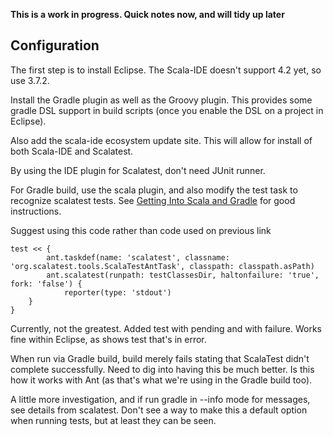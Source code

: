 [title:Scala project using Gradle and Eclipse]: /
[date:2012-09-01]: /
[tags: {scala, eclipse, gradle, scalatest}]: /
[category:programming]: /
[path:/2012/09/01/scala-gradle-eclipse]: /

**This is a work in progress. Quick notes now, and will tidy up later**

## Configuration ##
The first step is to install Eclipse. The Scala-IDE doesn't support 4.2 yet, so use 3.7.2.

Install the Gradle plugin as well as the Groovy plugin. This provides some gradle DSL support in build scripts (once you enable the DSL on a project in Eclipse).

Also add the scala-ide ecosystem update site. This will allow for install of both Scala-IDE and Scalatest. 

By using the IDE plugin for Scalatest, don't need JUnit runner. 

For Gradle build, use the scala plugin, and also modify the test task to recognize scalatest tests. See [Getting Into Scala and Gradle](http://martingladdish.co.uk/blog/2010/10/31/getting-into-scala-and-gradle/) for good instructions.

Suggest using this code rather than code used on previous link

	test << {
    		ant.taskdef(name: 'scalatest', classname: 'org.scalatest.tools.ScalaTestAntTask', classpath: classpath.asPath)
    		ant.scalatest(runpath: testClassesDir, haltonfailure: 'true', fork: 'false') {
        		reporter(type: 'stdout')
    	}
	}

Currently, not the greatest. Added test with pending and with failure. Works fine within Eclipse, as shows test that's in error.

When run via Gradle build, build merely fails stating that ScalaTest didn't complete successfully. Need to dig into having this be much better. Is this how it works with Ant (as that's what we're using in the Gradle build too).

A little more investigation, and if run gradle in --info mode for messages, see details from scalatest. Don't see a way to make this a default option when running tests, but at least they can be seen.
